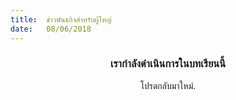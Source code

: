```yaml
---
title:  ข่าวพันธกิจสำหรับผู้ใหญ่
date:   08/06/2018
---
```


### <center>เรากำลังดำเนินการในบทเรียนนี้</center>
<center>โปรดกลับมาใหม่.</center>